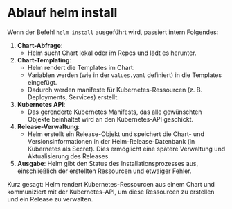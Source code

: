 # Ablauf helm install 

Wenn der Befehl `helm install` ausgeführt wird, passiert intern Folgendes:

1. **Chart-Abfrage**:
    * Helm sucht Chart lokal oder im Repos und lädt es herunter.
1. **Chart-Templating**:
    * Helm rendert die Templates im Chart.
    * Variablen werden (wie in der `values.yaml` definiert) in die Templates eingefügt.
    * Dadurch werden manifeste für Kubernetes-Ressourcen (z. B. Deployments, Services) erstellt.
1. **Kubernetes API**:
   * Das gerenderte Kubernetes Manifests, das alle gewünschten Objekte beinhaltet wird an den Kubernetes-API geschickt.
1. **Release-Verwaltung**:
   * Helm erstellt ein Release-Objekt und speichert die Chart- und Versionsinformationen in der Helm-Release-Datenbank (in Kubernetes als Secret). Dies ermöglicht eine spätere Verwaltung und Aktualisierung des Releases.
1. **Ausgabe**: Helm gibt den Status des Installationsprozesses aus, einschließlich der erstellten Ressourcen und etwaiger Fehler.

Kurz gesagt: Helm rendert Kubernetes-Ressourcen aus einem Chart und kommuniziert mit der Kubernetes-API, um diese Ressourcen zu erstellen und ein Release zu verwalten.
